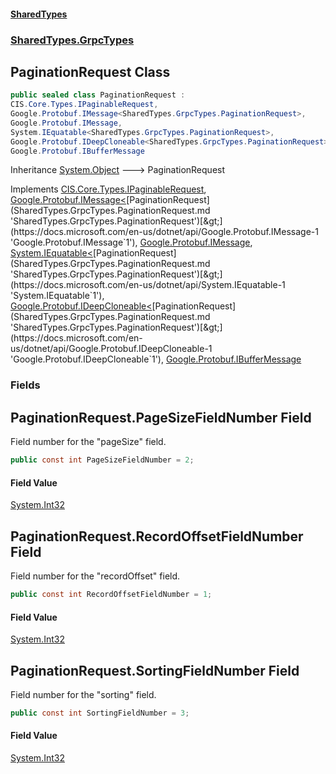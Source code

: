 #### [SharedTypes](index.md 'index')
### [SharedTypes.GrpcTypes](SharedTypes.GrpcTypes.md 'SharedTypes.GrpcTypes')

## PaginationRequest Class

```csharp
public sealed class PaginationRequest :
CIS.Core.Types.IPaginableRequest,
Google.Protobuf.IMessage<SharedTypes.GrpcTypes.PaginationRequest>,
Google.Protobuf.IMessage,
System.IEquatable<SharedTypes.GrpcTypes.PaginationRequest>,
Google.Protobuf.IDeepCloneable<SharedTypes.GrpcTypes.PaginationRequest>,
Google.Protobuf.IBufferMessage
```

Inheritance [System.Object](https://docs.microsoft.com/en-us/dotnet/api/System.Object 'System.Object') &#129106; PaginationRequest

Implements [CIS.Core.Types.IPaginableRequest](https://docs.microsoft.com/en-us/dotnet/api/CIS.Core.Types.IPaginableRequest 'CIS.Core.Types.IPaginableRequest'), [Google.Protobuf.IMessage&lt;](https://docs.microsoft.com/en-us/dotnet/api/Google.Protobuf.IMessage-1 'Google.Protobuf.IMessage`1')[PaginationRequest](SharedTypes.GrpcTypes.PaginationRequest.md 'SharedTypes.GrpcTypes.PaginationRequest')[&gt;](https://docs.microsoft.com/en-us/dotnet/api/Google.Protobuf.IMessage-1 'Google.Protobuf.IMessage`1'), [Google.Protobuf.IMessage](https://docs.microsoft.com/en-us/dotnet/api/Google.Protobuf.IMessage 'Google.Protobuf.IMessage'), [System.IEquatable&lt;](https://docs.microsoft.com/en-us/dotnet/api/System.IEquatable-1 'System.IEquatable`1')[PaginationRequest](SharedTypes.GrpcTypes.PaginationRequest.md 'SharedTypes.GrpcTypes.PaginationRequest')[&gt;](https://docs.microsoft.com/en-us/dotnet/api/System.IEquatable-1 'System.IEquatable`1'), [Google.Protobuf.IDeepCloneable&lt;](https://docs.microsoft.com/en-us/dotnet/api/Google.Protobuf.IDeepCloneable-1 'Google.Protobuf.IDeepCloneable`1')[PaginationRequest](SharedTypes.GrpcTypes.PaginationRequest.md 'SharedTypes.GrpcTypes.PaginationRequest')[&gt;](https://docs.microsoft.com/en-us/dotnet/api/Google.Protobuf.IDeepCloneable-1 'Google.Protobuf.IDeepCloneable`1'), [Google.Protobuf.IBufferMessage](https://docs.microsoft.com/en-us/dotnet/api/Google.Protobuf.IBufferMessage 'Google.Protobuf.IBufferMessage')
### Fields

<a name='SharedTypes.GrpcTypes.PaginationRequest.PageSizeFieldNumber'></a>

## PaginationRequest.PageSizeFieldNumber Field

Field number for the "pageSize" field.

```csharp
public const int PageSizeFieldNumber = 2;
```

#### Field Value
[System.Int32](https://docs.microsoft.com/en-us/dotnet/api/System.Int32 'System.Int32')

<a name='SharedTypes.GrpcTypes.PaginationRequest.RecordOffsetFieldNumber'></a>

## PaginationRequest.RecordOffsetFieldNumber Field

Field number for the "recordOffset" field.

```csharp
public const int RecordOffsetFieldNumber = 1;
```

#### Field Value
[System.Int32](https://docs.microsoft.com/en-us/dotnet/api/System.Int32 'System.Int32')

<a name='SharedTypes.GrpcTypes.PaginationRequest.SortingFieldNumber'></a>

## PaginationRequest.SortingFieldNumber Field

Field number for the "sorting" field.

```csharp
public const int SortingFieldNumber = 3;
```

#### Field Value
[System.Int32](https://docs.microsoft.com/en-us/dotnet/api/System.Int32 'System.Int32')